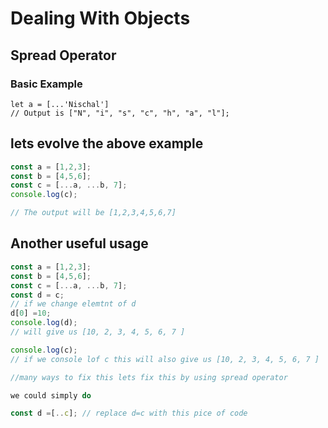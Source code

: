 # Dealing With Objects 

## Spread Operator 

### Basic Example 

```javscript 
let a = [...'Nischal']
// Output is ["N", "i", "s", "c", "h", "a", "l"];
```

## lets evolve the above example 

```javascript 
const a = [1,2,3];
const b = [4,5,6];
const c = [...a, ...b, 7];
console.log(c);

// The output will be [1,2,3,4,5,6,7]
```

## Another useful usage

```javascript
const a = [1,2,3];
const b = [4,5,6];
const c = [...a, ...b, 7];
const d = c;
// if we change elemtnt of d
d[0] =10;
console.log(d);
// will give us [10, 2, 3, 4, 5, 6, 7 ]

console.log(c);
// if we console lof c this will also give us [10, 2, 3, 4, 5, 6, 7 ]

//many ways to fix this lets fix this by using spread operator

we could simply do 

const d =[..c]; // replace d=c with this pice of code 


```


